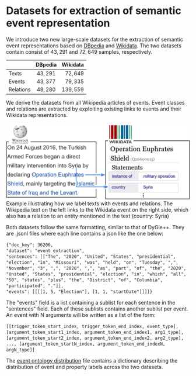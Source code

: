# Datasets for extraction of semantic event representation

We introduce two new large-scale datasets for the extraction of semantic event representations based on [DBpedia](https://github.com/foranonymoussubmissions2022/O-GEE/blob/main/test/datasets/full_dbpedia.jsonl) and [Wikidata](https://github.com/foranonymoussubmissions2022/O-GEE/blob/main/test/datasets/full_wikidata.jsonl). The two datasets contain consist of $43,291$ and $72,649$ samples, respectively.

|         |  DBpedia | Wikidata |
|---------|:--------:| --------:|
|Texts    | $43,291$ | $72,649$ |
|Events   | $43,377$ | $79,335$ |
|Relations| $48,280$ | $139,559$|


We derive the datasets from all Wikipedia articles of events. Event classes and relations are extracted by exploiting existing links to events and their Wikidata representations. 

![alt text](https://github.com/foranonymoussubmissions2022/O-GEE/blob/main/test/datasets/ground_truth.png)
Example illustrating how we label texts with events and relations. The Wikipedia text on the left links to the Wikidata event on the right side, which also has a
relation to an entity mentioned in the text (country: Syria)

Both datasets follow the same formatting, similar to that of DyGie++. They are .jsonl files where each line contains a json like the one below:
```
{"doc_key": 36206, 
"dataset": "event extraction", 
"sentences": [["The", "2020", "United", "States", "presidential", "election", "in", "Missouri", "was", "held", "on", "Tuesday", ",", "November", "3", ",", "2020", ",", "as", "part", "of", "the", "2020", "United", "States", "presidential", "election", "in", "which", "all", "50", "states", "plus", "the", "District", "of", "Columbia", "participated", "."]],
"events": [[[[1, 5, "Election"], [1, 1, "startDate"]]]]}
```
The "events" field is a list containing a sublist for each sentence in the "sentences" field. Each of these sublists contains another sublist per event.
An event with N arguments will be written as a list of the form:
  ```
[[trigger_token_start_index, trigger_token_end_index, event_type], 
[argument_token_start1_index, argument_token_end_index1, arg1_type], 
[argument_token_start2_index, argument_token_end_index2, arg2_type], 
..., [argument_token_startN_index, argument_token_end_indexN, argN_type]]
```


The   [event ontology distribution](https://github.com/foranonymoussubmissions2022/O-GEE/blob/main/test/datasets/event_ontology_distribution.json) file contains a dictionary describing the distribution of  event and property labels across the two datasets.

